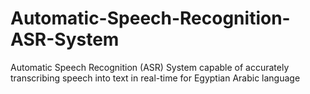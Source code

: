 # Automatic-Speech-Recognition-ASR-System
Automatic Speech Recognition (ASR) System capable of accurately transcribing speech into text in real-time for Egyptian Arabic language
